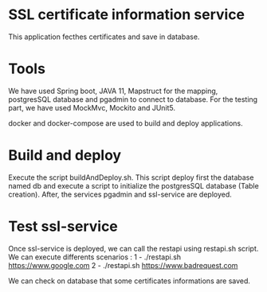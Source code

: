 # SSL certificate information service
 This application fecthes certificates and save in database.
 
# Tools
We have used Spring boot, JAVA 11, Mapstruct for the mapping, postgresSQL database and pgadmin to connect to database.
For the testing part, we have used MockMvc, Mockito and JUnit5.

docker and docker-compose are used to build and deploy applications.

# Build and deploy
Execute the script buildAndDeploy.sh. This script deploy first the database named db and execute a script to initialize the postgresSQL database (Table creation).
After, the services pgadmin and ssl-service are deployed.


# Test ssl-service
Once ssl-service is deployed, we can call the restapi using restapi.sh script. 
We can execute differents scenarios :
1 - ./restapi.sh https://www.google.com
2 - ./restapi.sh https://www.badrequest.com

We can check on database that some certificates informations are saved.